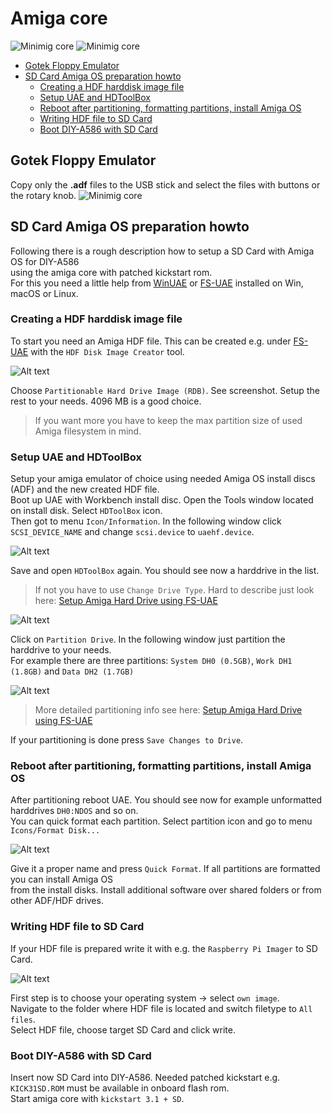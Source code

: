 # Amiga core

![Minimig core](../../../v1.6/img/foto_008.jpg)
![Minimig core](img/foto_009.jpg)

<!-- no toc -->
- [Gotek Floppy Emulator](#gotek-floppy-emulator)
- [SD Card Amiga OS preparation howto](#sd-card-amiga-os-preparation-howto)
  - [Creating a HDF harddisk image file](#creating-a-hdf-harddisk-image-file)
  - [Setup UAE and HDToolBox](#setup-uae-and-hdtoolbox)
  - [Reboot after partitioning, formatting partitions, install Amiga OS](#reboot-after-partitioning-formatting-partitions-install-amiga-os)
  - [Writing HDF file to SD Card](#writing-hdf-file-to-sd-card)
  - [Boot DIY-A586 with SD Card](#boot-diy-a586-with-sd-card)

## Gotek Floppy Emulator
Copy only the **.adf** files to the USB stick and select the files with buttons or the rotary knob.
![Minimig core](../../../v1.6/img/diy-a586-with-gotek.jpg)

## SD Card Amiga OS preparation howto

Following there is a rough description how to setup a SD Card with Amiga OS for DIY-A586  
using the amiga core with patched kickstart rom.  
For this you need a little help from [WinUAE](https://www.winuae.net/) or [FS-UAE](https://fs-uae.net/) installed on Win, macOS or Linux.

### Creating a HDF harddisk image file

To start you need an Amiga HDF file. This can be created e.g. under [FS-UAE](https://fs-uae.net/) with the ```HDF Disk Image Creator``` tool.  

![Alt text](img/sd-card/hdf-image.png)

Choose ```Partitionable Hard Drive Image (RDB)```. See screenshot. Setup the rest to your needs. 4096 MB is a good choice.  
> If you want more you have to keep the max partition size of used Amiga filesystem in mind.

### Setup UAE and HDToolBox

Setup your amiga emulator of choice using needed Amiga OS install discs (ADF) and the new created HDF file.  
Boot up UAE with Workbench install disc. Open the Tools window located on install disk. Select ```HDToolBox``` icon.  
Then got to menu ```Icon/Information```. In the following window click ```SCSI_DEVICE_NAME``` and change ```scsi.device``` to ```uaehf.device```.

![Alt text](img/sd-card/HDToolBox-information-SCSI_DEVICE_NAME.png)

Save and open ```HDToolBox``` again. You should see now a harddrive in the list.  
> If not you have to use ```Change Drive Type```. Hard to describe just look here: [Setup Amiga Hard Drive using FS-UAE](https://www.youtube.com/watch?v=88jxTQo4uhs)

![Alt text](img/sd-card/HDToolBox.png)

Click on ```Partition Drive```. In the following window just partition the harddrive to your needs.  
For example there are three partitions: ```System DH0 (0.5GB)```, ```Work DH1 (1.8GB)``` and ```Data DH2 (1.7GB)```

![Alt text](img/sd-card/HDToolBox-partitions.png)

> More detailed partitioning info see here: [Setup Amiga Hard Drive using FS-UAE](https://www.youtube.com/watch?v=88jxTQo4uhs)

If your partitioning is done press ```Save Changes to Drive```.

### Reboot after partitioning, formatting partitions, install Amiga OS

After partitioning reboot UAE. You should see now for example unformatted harddrives ```DH0:NDOS``` and so on.  
You can quick format each partition. Select partition icon and go to menu ```Icons/Format Disk...```  

![Alt text](img/sd-card/quickformat-partitions.png)

Give it a proper name and press ```Quick Format```. If all partitions are formatted you can install Amiga OS  
from the install disks. Install additional software over shared folders or from other ADF/HDF drives.

### Writing HDF file to SD Card

If your HDF file is prepared write it with e.g. the ```Raspberry Pi Imager``` to SD Card.  

![Alt text](img/sd-card/rpi-imager.png)

First step is to choose your operating system -> select ```own image```.  
Navigate to the folder where HDF file is located and switch filetype to ```All files```.  
Select HDF file, choose target SD Card and click write.

### Boot DIY-A586 with SD Card 

Insert now SD Card into DIY-A586. Needed patched kickstart e.g. ```KICK31SD.ROM``` must be available in onboard flash rom.  
Start amiga core with ```kickstart 3.1 + SD```.